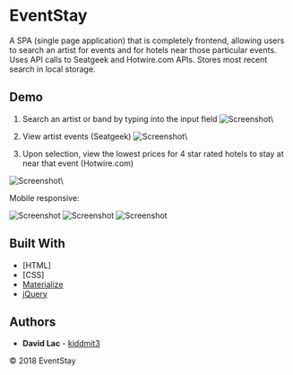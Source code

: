 
# EventStay

A SPA (single page application) that is completely frontend, allowing users to search an artist for events and for hotels near those particular events. Uses API calls to Seatgeek and Hotwire.com APIs. Stores most recent search in local storage.

## Demo

1. Search an artist or band by typing into the input field
![Screenshot](https://raw.githubusercontent.com/kiddmit3/plasticBoulders/master/public/img/ReadMe/usersignup.PNG)\


2. View artist events (Seatgeek)
![Screenshot](https://raw.githubusercontent.com/kiddmit3/plasticBoulders/master/public/img/ReadMe/create.PNG)\

3. Upon selection, view the lowest prices for 4 star rated hotels to stay at near that event (Hotwire.com)

![Screenshot](https://raw.githubusercontent.com/kiddmit3/plasticBoulders/master/public/img/ReadMe/individual%20climb.PNG)\


Mobile responsive:
 
![Screenshot](https://raw.githubusercontent.com/kiddmit3/plasticBoulders/master/public/img/ReadMe/Capture2.PNG) 
![Screenshot](https://raw.githubusercontent.com/kiddmit3/plasticBoulders/master/public/img/ReadMe/Capture3.PNG)
![Screenshot](https://raw.githubusercontent.com/kiddmit3/plasticBoulders/master/public/img/ReadMe/Capture.PNG)


## Built With

* [HTML]
* [CSS]
* [Materialize](https://github.com/Dogfalo/materialize)
* [jQuery](https://github.com/jquery/jquery)


## Authors

* **David Lac** - [kiddmit3](https://github.com/kiddmit3)

&copy; 2018 EventStay
